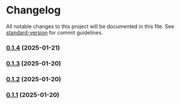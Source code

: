 # Changelog

All notable changes to this project will be documented in this file. See [standard-version](https://github.com/conventional-changelog/standard-version) for commit guidelines.

### [0.1.4](https://github.com/viji1998/reactjs-ai/compare/v0.1.3...v0.1.4) (2025-01-21)

### [0.1.3](https://github.com/viji1998/reactjs-ai/compare/v0.1.2...v0.1.3) (2025-01-20)

### [0.1.2](https://github.com/viji1998/reactjs-ai/compare/v0.1.1...v0.1.2) (2025-01-20)

### [0.1.1](https://github.com/viji1998/reactjs-ai/compare/v1.0.0...v0.1.1) (2025-01-20)
